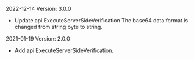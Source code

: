 2022-12-14 Version: 3.0.0
- Update api ExecuteServerSideVerification The base64 data format is changed from string byte to string.

2021-01-19 Version: 2.0.0
- Add api ExecuteServerSideVerification.

